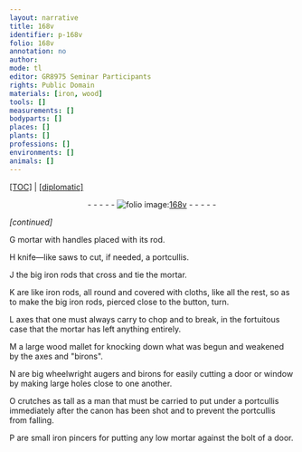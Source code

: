 ```yaml
---
layout: narrative
title: 168v
identifier: p-168v
folio: 168v
annotation: no
author:
mode: tl
editor: GR8975 Seminar Participants
rights: Public Domain
materials: [iron, wood]
tools: []
measurements: []
bodyparts: []
places: []
plants: []
professions: []
environments: []
animals: []
---
```


<p><a href="{{ site.baseurl }}/translation/">[TOC]</a> | <a href="{{ site.baseurl }}/texts/p-168v_tc/">[diplomatic]</a></p><div class="folio" align="center">- - - - - <a href="http://gallica.bnf.fr/ark:/12148/btv1b10500001g/f342.image" target="_blank"><img src="https://cu-mkp.github.io/2017-workshop-edition/assets/photo-icon.png" alt="folio image: " style="display:inline-block; margin-bottom:-3px;"/>168v</a> - - - - - </div>  
 
*[continued]*
  
G mortar with handles placed with its rod.
 
H knife—like saws to cut, if needed, a portcullis.
 
J the big <span class="m">iron</span> rods that cross and tie the mortar.
 
K are like <span class="m">iron</span> rods, all round and covered with cloths, like all the rest, so as to make the big <span class="m">iron</span> rods, pierced close to the button, turn.
 
L axes that one must always carry to chop and to break, in the fortuitous case that the mortar has left anything entirely.
 
M a large <span class="m">wood</span> mallet for knocking down what was begun and weakened by the axes and "birons".
 
N are big wheelwright augers and birons for easily cutting a door or window by making large holes close to one another.
 
O crutches as tall as a man that must be carried to put under a portcullis immediately after the canon has been shot and to prevent the portcullis from falling.
 
P are small <span class="m">iron</span> pincers for putting any low mortar against the bolt of a door.
 
